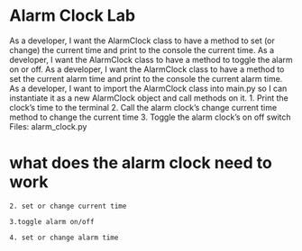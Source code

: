 # Alarm Clock Lab
<!-- As a developer, I want to use Python’s proper snake_case for variable names. -->
<!-- As a developer, I want to create a AlarmClock class. -->
<!-- As a developer, I want the AlarmClock class to have class instance variables to store of the AlarmClock’s current time, whether the alarm is on or off, and the time the alarm is set to. (You can use arbitrary strings to represent the time, it does not need to accurately tell the current time or change over time). -->
As a developer, I want the AlarmClock class to have a method to set (or change) the current time and print to the console the current time.
As a developer, I want the AlarmClock class to have a method to toggle the alarm on or off. 
As a developer, I want the AlarmClock class to have a method to set the current alarm time and print to the console the current alarm time.
As a developer, I want to import the AlarmClock class into main.py so I can instantiate it as a new AlarmClock object and call methods on it.
    1.	Print the clock’s time to the terminal
    2.	Call the alarm clock’s change current time method to change the current time
    3.	Toggle the alarm clock’s on off switch
Files: 
alarm_clock.py

# what does the alarm clock need to work
    

    2. set or change current time

    3.toggle alarm on/off

    4. set or change alarm time

    
